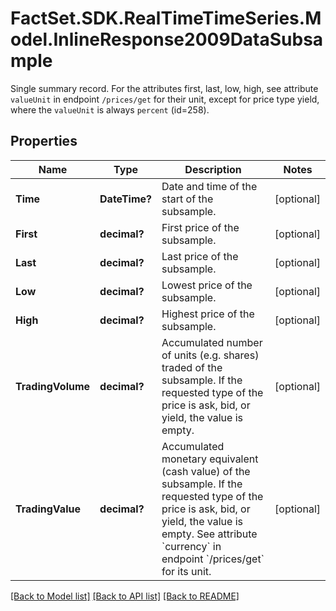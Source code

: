 # FactSet.SDK.RealTimeTimeSeries.Model.InlineResponse2009DataSubsample
Single summary record. For the attributes first, last, low, high, see attribute `valueUnit` in endpoint `/prices/get` for their unit, except for price type yield, where the `valueUnit` is always `percent` (id=258).

## Properties

Name | Type | Description | Notes
------------ | ------------- | ------------- | -------------
**Time** | **DateTime?** | Date and time of the start of the subsample. | [optional] 
**First** | **decimal?** | First price of the subsample. | [optional] 
**Last** | **decimal?** | Last price of the subsample. | [optional] 
**Low** | **decimal?** | Lowest price of the subsample. | [optional] 
**High** | **decimal?** | Highest price of the subsample. | [optional] 
**TradingVolume** | **decimal?** | Accumulated number of units (e.g. shares) traded of the subsample. If the requested type of the price is ask, bid, or yield, the value is empty. | [optional] 
**TradingValue** | **decimal?** | Accumulated monetary equivalent (cash value) of the subsample. If the requested type of the price is ask, bid, or yield, the value is empty. See attribute &#x60;currency&#x60; in endpoint &#x60;/prices/get&#x60; for its unit. | [optional] 

[[Back to Model list]](../README.md#documentation-for-models) [[Back to API list]](../README.md#documentation-for-api-endpoints) [[Back to README]](../README.md)

